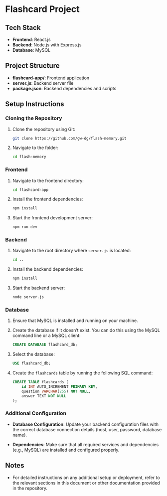 # Flashcard Project
## Tech Stack
- **Frontend**: React.js
- **Backend**: Node.js with Express.js
- **Database**: MySQL

## Project Structure
- **flashcard-app/**: Frontend application
- **server.js**: Backend server file
- **package.json**: Backend dependencies and scripts

## Setup Instructions

### Cloning the Repository

1. Clone the repository using Git:
    ```bash
    git clone https://github.com/gw-dg/flash-memory.git
    ```
2.  Navigate to the folder:
    ```bash
    cd flash-memory
    ```

### Frontend

1. Navigate to the frontend directory:
    ```bash
    cd flashcard-app
    ```

2. Install the frontend dependencies:
    ```bash
    npm install
    ```

3. Start the frontend development server:
    ```bash
    npm run dev
    ```

### Backend

1. Navigate to the root directory where `server.js` is located:
    ```bash
    cd ..
    ```

2. Install the backend dependencies:
    ```bash
    npm install
    ```

3. Start the backend server:
    ```bash
    node server.js
    ```

### Database

1. Ensure that MySQL is installed and running on your machine.

2. Create the database if it doesn’t exist. You can do this using the MySQL command line or a MySQL client:

    ```sql
    CREATE DATABASE flashcard_db;
    ```

3. Select the database:

    ```sql
    USE flashcard_db;
    ```

4. Create the `flashcards` table by running the following SQL command:

    ```sql
    CREATE TABLE flashcards (
        id INT AUTO_INCREMENT PRIMARY KEY,
        question VARCHAR(255) NOT NULL,
        answer TEXT NOT NULL
    );
    ```

### Additional Configuration

- **Database Configuration**: Update your backend configuration files with the correct database connection details (host, user, password, database name).

- **Dependencies**: Make sure that all required services and dependencies (e.g., MySQL) are installed and configured properly.

## Notes

- For detailed instructions on any additional setup or deployment, refer to the relevant sections in this document or other documentation provided in the repository.

